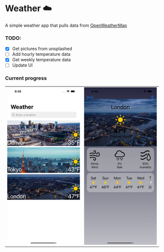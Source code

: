 # Weather ☁️
A simple weather app that pulls data from [OpenWeatherMap](openweathermap.org)

### TODO:
- [x] Get pictures from unsplashed
- [ ] Add hourly temperature data
- [x] Get weekly temperature data
- [ ] Update UI

### Current progress
|  |  |
|---|---|
|![list view](./PreviewPictures/listView.png)|![Detail view](./PreviewPictures/detailView.png)|